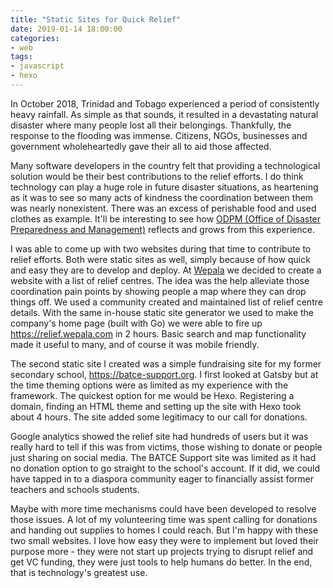 ```yaml
---
title: "Static Sites for Quick Relief"
date: 2019-01-14 18:00:00
categories:
- web
tags:
- javascript
- hexo
---
```


In October 2018, Trinidad and Tobago experienced a period of consistently heavy rainfall. As simple as that sounds, it resulted in a devastating natural disaster where many people lost all their belongings. Thankfully, the response to the flooding was immense. Citizens, NGOs, businesses and government wholeheartedly gave their all to aid those affected.

Many software developers in the country felt that providing a technological solution would be their best contributions to the relief efforts. I do think technology can play a huge role in future disaster situations, as heartening as it was to see so many acts of kindness the coordination between them was nearly nonexistent. There was an excess of perishable food and used clothes as example. It'll be interesting to see how <a href="https://www.odpm.gov.tt" target="_blank" rel="nofollow noopener noreferrer">ODPM (Office of Disaster Preparedness and Management)</a> reflects and grows from this experience.

I was able to come up with two websites during that time to contribute to relief efforts. Both were static sites as well, simply because of how quick and easy they are to develop and deploy. At <a href="https://wepala.com" target="_blank" rel="nofollow noopener noreferrer">Wepala</a> we decided to create a website with a list of relief centres. The idea was the help alleviate those coordination pain points by showing people a map where they can drop things off. We used a community created and maintained list of relief centre details. With the same in-house static site generator we used to make the company's home page (built with Go) we were able to fire up <a href="https://relief.wepala.com" target="_blank" rel="nofollow noopener noreferrer">https://relief.wepala.com</a> in 2 hours. Basic search and map functionality made it useful to many, and of course it was mobile friendly.

The second static site I created was a simple fundraising site for my former secondary school, <a href="https://batce-support.org" target="_blank" rel="nofollow noopener noreferrer">https://batce-support.org</a>. I first looked at Gatsby but at the time theming options were as limited as my experience with the framework. The quickest option for me would be Hexo. Registering a domain, finding an HTML theme and setting up the site with Hexo took about 4 hours. The site added some legitimacy to our call for donations.

Google analytics showed the relief site had hundreds of users but it was really hard to tell if this was from victims, those wishing to donate or people just sharing on social media. The BATCE Support site was limited as it had no donation option to go straight to the school's account. If it did, we could have tapped in to a diaspora community eager to financially assist former teachers and schools students.

Maybe with more time mechanisms could have been developed to resolve those issues. A lot of my volunteering time was spent calling for donations and handing out supplies to homes I could reach. But I'm happy with these two small websites. I love how easy they were to implement but loved their purpose more \- they were not start up projects trying to disrupt relief and get VC funding, they were just tools to help humans do better. In the end, that is technology's greatest use.
